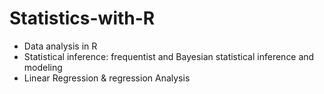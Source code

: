 # Statistics-with-R
* Data analysis in R
* Statistical inference: frequentist and Bayesian statistical inference and modeling
* Linear Regression & regression Analysis

